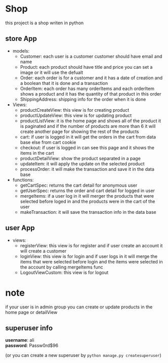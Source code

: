 # Shop

this project is a shop writen in python

## store App
  * models:
    * Customer: each user is a customer customer should have email and name
    * Product:  each product should have title and price you can set a image or it will use the defualt
    * Order: each order is for a customer and it has a date of creation and a boolean that it is done and a transaction
    * OrderItem: each order has many orderItems and each orderItem shows a product and it has the quantity of that product in this order 
    * ShippingAddress: shipping info for the order when it is done
  * Views:
    * productCreateView: this view is for creating product 
    * productUpdateView: this view is for updating product
    * productListView: it is the home page and shows all of the product it is paginated and if the number of products are more than 6 it will create another page for showing the rest of the products
    * cart: if user is logged in it will get the orders in the cart from data base else from cart cookie
    * checkout: if user is logged in can see this page and it shows the items in the cart
    * productDetailView: show the product separated in a page
    * updateItem: it will apply the update on the selected product
    * processOrder: it will make the transaction and save it in the data base
  * functions:
    * getCartSpec: returns the cart detail for anonymous user
    * getUserSpec: returns the order and cart detail for logged in user
    * mergeItems: if a user log in it will merger the products that were selected before loged in and the products were in the cart of the user
    * makeTransaction: it will save the transaction info in the data base 
    
## user App   
  * views: 
    * registerView: this view is for register and if user create an account it will create a customer 
    * loginView: this view is for login and if user logs in it will merge the items that were selected before login and the items were selected in the account by calling mergeItems func
    * LogoutViewCustom: this view is for logout
    
# note
if your user is in admin group you can create or update products in the home page or detailView
    
## superuser info
**username**: ali\
**password**: Passw0rd$96

(or you can create a new superuser by `python manage.py createsuperuser`)

